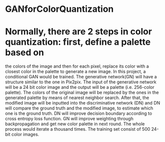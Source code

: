 # GANforColorQuantization

# Normally, there are 2 steps in color quantization: first, define a palette based on 
the colors of the image and then for each pixel, replace its color with a closest color 
in the palette to generate a new image. In this project, a conditional GAN would be 
trained. The generative network(GN) will have a structure similar to the one in Pix2pix. 
The input of the generative network will be a 24 bit color image and the output will be 
a palette (i.e. 256-color palette). The colors of the original image will be replaced by 
the ones in the generated palette by means of nearest neighbor search. After that, the 
modified image will be inputted into the discriminative network (DN) and DN will compare 
the ground truth and the modified image, to estimate which one is the ground truth. DN 
will improve decision boundary according to cross entropy loss function. GN will improve 
weighting through backpropagation and get new color palette in next round. The whole 
process would iterate a thousand times. The training set consist of 500 24-bit color 
images. 